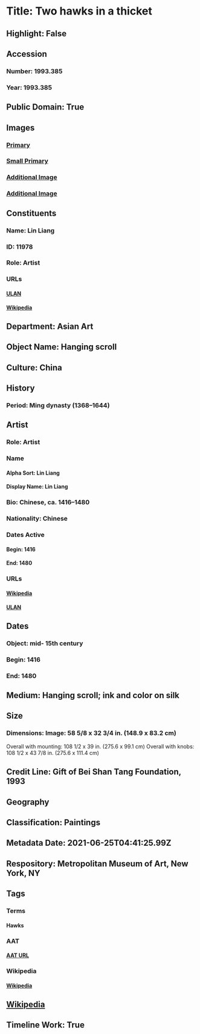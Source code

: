 # Title: Two hawks in a thicket
## Highlight: False
## Accession
### Number: 1993.385
### Year: 1993.385
## Public Domain: True
## Images
### [Primary](https://images.metmuseum.org/CRDImages/as/original/DP157342.jpg)
### [Small Primary](https://images.metmuseum.org/CRDImages/as/web-large/DP157342.jpg)
### [Additional Image](https://images.metmuseum.org/CRDImages/as/original/DP157280.jpg)
### [Additional Image](https://images.metmuseum.org/CRDImages/as/original/DP157281.jpg)
## Constituents
### Name: Lin Liang
### ID: 11978
### Role: Artist
### URLs
#### [ULAN](http://vocab.getty.edu/page/ulan/500125665)
#### [Wikipedia](https://www.wikidata.org/wiki/Q717719)
## Department: Asian Art
## Object Name: Hanging scroll
## Culture: China
## History
### Period: Ming dynasty (1368–1644)
## Artist
### Role: Artist
### Name
#### Alpha Sort: Lin Liang
#### Display Name: Lin Liang
### Bio: Chinese, ca. 1416–1480
### Nationality: Chinese
### Dates Active
#### Begin: 1416
#### End: 1480
### URLs
#### [Wikipedia](https://www.wikidata.org/wiki/Q717719)
#### [ULAN](http://vocab.getty.edu/page/ulan/500125665)
## Dates
### Object: mid- 15th century
### Begin: 1416
### End: 1480
## Medium: Hanging scroll; ink and color on silk
## Size
### Dimensions: Image: 58 5/8 x 32 3/4 in. (148.9 x 83.2 cm)
Overall with mounting: 108 1/2 x 39 in. (275.6 x 99.1 cm)
Overall with knobs: 108 1/2 x 43 7/8 in. (275.6 x 111.4 cm)
## Credit Line: Gift of Bei Shan Tang Foundation, 1993
## Geography
## Classification: Paintings
## Metadata Date: 2021-06-25T04:41:25.99Z
## Respository: Metropolitan Museum of Art, New York, NY
## Tags
### Terms
#### Hawks
### AAT
#### [AAT URL](http://vocab.getty.edu/page/aat/300379800)
### Wikipedia
#### [Wikipedia]()
## [Wikipedia](https://www.wikidata.org/wiki/Q78843430)
## Timeline Work: True
